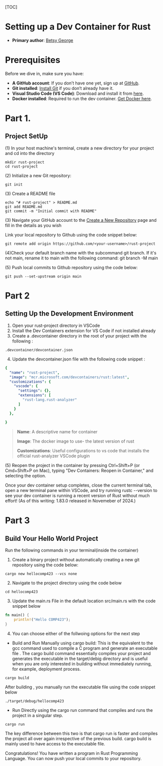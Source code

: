 [TOC]

# Setting up a Dev Container for Rust
* **Primary author**: [Betsy George](https://github.com/betsygeo)

# Prerequisites

Before we dive in, make sure you have:

* **A GitHub account**: If you don’t have one yet, sign up at [GitHub](https://github.com/).
* **Git installed**: [Install Git](https://git-scm.com/book/en/v2/Getting-Started-Installing-Git) if you don’t already have it.
* **Visual Studio Code (VS Code)**: Download and install it from [here](https://code.visualstudio.com/).
* **Docker installed**: Required to run the dev container. [Get Docker here](https://www.docker.com/products/docker-desktop).

# Part 1.
## Project SetUp

(1) In your host machine's terminal, create a new directory for your project and cd into the directory
``` 
mkdir rust-project
cd rust-project
```
(2) Initialize a new Git repository:

``` 
git init
```

(3) Create a README file
```
echo "# rust-project" > README.md
git add README.md
git commit -m "Initial commit with README"
```

(3) Navigate your GitHub account to the [Create a New Repository](https://github.com/new) page and fill in the details as you wish

Link your local repository to Github using the code snippet below:
```
git remote add origin https://github.com/<your-username>/rust-project
```
(4)Check your default branch name with the subcommand git branch. If it's not main, rename it to main with the following command: git branch -M main

(5) Push local commits to Github repository using the code below:
```
git push --set-upstream origin main
```

# Part 2 

## Setting Up the Development Environment

1. Open your rust-project directory in VSCode
2. Install the Dev Containers extension for VS Code if not installed already
3. Create a .devcontainer directory in the root of your project with the following :
```
.devcontainer/devcontainer.json
```
4. Update the devcontainer.json file with the following code snippet :


```yaml
{
  "name": "rust-project",
  "image": "mcr.microsoft.com/devcontainers/rust:latest",
  "customizations": {
    "vscode": {
      "settings": {},
      "extensions": [
        "rust-lang.rust-analyzer"
      ]
    }
  },
  
}
```
> **Name**: A descriptive name for container
>
> **Image**: The docker image to use- the latest version of rust
>
>**Customizations**: Useful configurations to vs code that installs the official rust-analyzer VSCode plugin

(5) Reopen the project in the container by pressing Ctrl+Shift+P (or Cmd+Shift+P on Mac), typing "Dev Containers: Reopen in Container," and selecting the option.

Once your dev container setup completes, close the current terminal tab, open a new terminal pane within VSCode, and try running rustc --version to see your dev container is running a recent version of Rust without much effort! (As of this writing: 1.83.0 released in Novemeber of 2024.)

# Part 3 

## Build Your Hello World Project

Run the following commands in your terminal(inside the container)
1. Create a binary project without automatically creating a new git repository using the code below:
```
cargo new hellocomp423 --vcs none

```
2. Navigate to the project directory using the code below
```
cd hellocomp423
``` 
3. Update the main.rs File in the default location src/main.rs with the code snippet below
```rust
fn main() {
    println!("Hello COMP423");
}
```
4. You can choose either of the follwoing options for the next step

* Build and Run Manually using cargo build: This is the equivalent to the gcc command used to compile a C program and generate an executable file . The cargo build command essentially compiles your project and generates the executable in the target/debig directory and is useful when you are only interested in building without immediately running, for example, deployment process.

```
cargo build
```
After building , you manually run the executable file using the code snippet below
```
./target/debug/hellocomp423
```

* Run Directly using the cargo run command that compiles and runs the project in a singular step.

```
cargo run
```

The key difference between this two is that cargo run is faster and compiles the project all over again irrespective of the previous build. cargo build is mainly used to have access to the executable file. 

Congratulations! You have written a program in Rust Programming Language. You can now push your local commits to your repository.